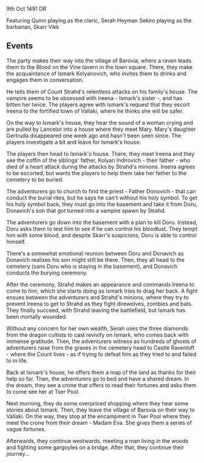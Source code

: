 9th Oct 1491 DR

Featuring
Quinn playing as the cleric, Serah Heyman 
Sekiro playing as the barbarian, Skarr Vikk

## Events

The party makes their way into the village of Barovia, where a raven leads them to the Blood on the Vine tavern in the town square. There, they make the acquaintance of Ismark Kol­yanovich, who invites them to drinks and engages them in conversation.

He tells them of Count Strahd's relentless attacks on his family's house. The vampire seems to be obsessed with Ireena - Ismark's sister -, and has bitten her twice. The players agree with Ismark's request that they escort Ireena to the fortified town of Vallaki, where he thinks she will be safer.

On the way to Ismark's house, they hear the sound of a woman crying and are pulled by Lancelot into a house where they meet Mary. Mary's daughter Gertruda disappeared one week ago and hasn't been seen since. The players investigate a bit and leave for Ismark's house.

The players then head to Ismark's house. There, they meet Ireena and they see the coffin of the siblings' father, Kolyan Indirovich - their father - who died of a heart attack during the attacks by Strahd's minions. Ireena agrees to be escorted, but wants the players to help them take her father to the cemetery to be buried.

The adventurers go to church to find the priest - Father Donovich - that can conduct the burial rites, but he says he can't without his holy symbol. To get his holy symbol back, they must go into the basement and take it from Doru, Donavich's son that got turned into a vampire spawn by Strahd.

The adventurers go down into the basement with a plan to kill Doru. Instead, Doru asks them to test him to see if he can control his bloodlust. They tempt him with some blood, and despite Skarr's suspicions, Doru is able to control himself.

There's a somewhat emotional reunion between Doru and Donavich as Donavich realizes his son might still be there. Then, they all head to the cemetery (sans Doru who is staying in the basement), and Donavich conducts the burying ceremony. 

After the ceremony, Strahd makes an appearance and commands Ireena to come to him, which she starts doing as Ismark tries to drag her back. A fight ensues between the adventurers and Strahd's minions, where they try to prevent Ireena to get to Strahd as they fight direwolves, zombies and bats. They finally succeed, with Strahd leaving the battlefield, but Ismark has been mortally wounded. 

Without any concern for her own wealth, Serah uses the three diamonds from the dragon cultists to cast revivify on Ismark, who comes back with immense gratitude. Then, the adventurers witness as hundreds of ghosts of adventurers raise from the graves in the cemetery head to Castle Ravenloft - where the Count lives - as if trying to defeat him as they tried to and failed to in life.

Back at Ismark's house, he offers them a map of the land as thanks for their help so far. Then, the adventurers go to bed and have a shared dream. In the dream, they see a crone that offers to read their fortunes and asks them to come see her at Tser Pool. 

Next morning, they do some overpriced shopping where they hear some stories about Ismark. Then, they leave the village of Barovia on their way to Vallaki. On the way, they stop at the encampment in Tser Pool where they meet the crone from their dream - Madam Eva. She gives them a series of vague fortunes. 

Afterwards, they continue westwards, meeting a man living in the woods and fighting some gargoyles on a bridge. After that, they continue their journey...









